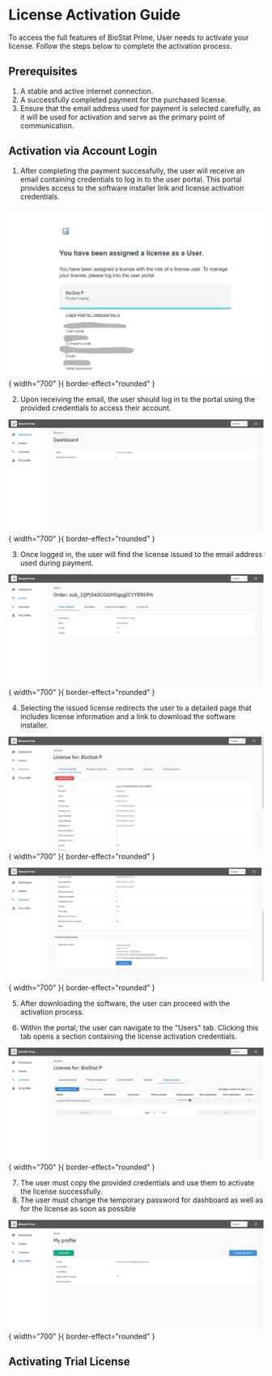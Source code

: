 # License Activation Guide

To access the full features of BioStat Prime, User needs to activate your license. Follow the steps below to complete the activation process.

## Prerequisites

1. A stable and active internet connection.
2. A successfully completed payment for the purchased license.
3. Ensure that the email address used for payment is selected carefully, as it will be used for activation and serve as the primary point of communication.

## Activation via Account Login

1. After completing the payment successfully, the user will receive an email containing credentials to log in to the user portal. This portal provides access to the software installer link and license activation credentials.

![email-after-payment](screenshots/email-after-payment.png){ width="700" }{ border-effect="rounded" }

2. Upon receiving the email, the user should log in to the portal using the provided credentials to access their account.

![Dashboard](screenshots/Dashboard.png){ width="700" }{ border-effect="rounded" }

3. Once logged in, the user will find the license issued to the email address used during payment.

![order-details](screenshots/order-details.png){ width="700" }{ border-effect="rounded" }

4. Selecting the issued license redirects the user to a detailed page that includes license information and a link to download the software installer.

![License-details](screenshots/License-details.png){ width="700" }{ border-effect="rounded" }

![installer-link](screenshots/installer-link.png){ width="700" }{ border-effect="rounded" }

5. After downloading the software, the user can proceed with the activation process.

6. Within the portal, the user can navigate to the "Users" tab. Clicking this tab opens a section containing the license activation credentials.

![license-activation-details](screenshots/license-activation-details.png){ width="700" }{ border-effect="rounded" }

7. The user must copy the provided credentials and use them to activate the license successfully.
8. The user must change the temporary password for dashboard as well as for the license as soon as possible

![password-change](screenshots/password-change.png){ width="700" }{ border-effect="rounded" }

## Activating Trial License